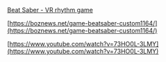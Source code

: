 
[Beat Saber - VR rhythm game](https://beatsaber.com/)

[https://boznews.net/game-beatsaber-custom1164/](https://boznews.net/game-beatsaber-custom1164/)

[https://www.youtube.com/watch?v=73HO0L-3LMY](https://www.youtube.com/watch?v=73HO0L-3LMY)

